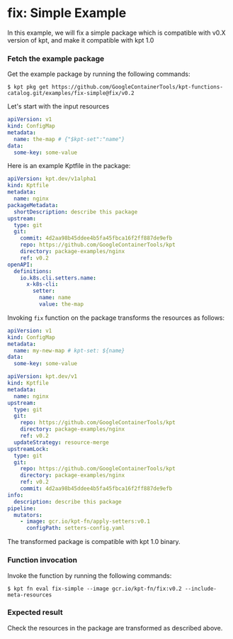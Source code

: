 # fix: Simple Example

In this example, we will fix a simple package which is compatible with v0.X version of kpt,
and make it compatible with kpt 1.0 

### Fetch the example package

Get the example package by running the following commands:

```shell
$ kpt pkg get https://github.com/GoogleContainerTools/kpt-functions-catalog.git/examples/fix-simple@fix/v0.2
```

Let's start with the input resources

```yaml
apiVersion: v1
kind: ConfigMap
metadata:
  name: the-map # {"$kpt-set":"name"}
data:
  some-key: some-value
```

Here is an example Kptfile in the package:

```yaml
apiVersion: kpt.dev/v1alpha1
kind: Kptfile
metadata:
  name: nginx
packageMetadata:
  shortDescription: describe this package
upstream:
  type: git
  git:
    commit: 4d2aa98b45ddee4b5fa45fbca16f2ff887de9efb
    repo: https://github.com/GoogleContainerTools/kpt
    directory: package-examples/nginx
    ref: v0.2
openAPI:
  definitions:
    io.k8s.cli.setters.name:
      x-k8s-cli:
        setter:
          name: name
          value: the-map
```

Invoking `fix` function on the package transforms the resources as follows:

```yaml
apiVersion: v1
kind: ConfigMap
metadata:
  name: my-new-map # kpt-set: ${name}
data:
  some-key: some-value
```

<!-- @skip -->
```yaml
apiVersion: kpt.dev/v1
kind: Kptfile
metadata:
  name: nginx
upstream:
  type: git
  git:
    repo: https://github.com/GoogleContainerTools/kpt
    directory: package-examples/nginx
    ref: v0.2
  updateStrategy: resource-merge
upstreamLock:
  type: git
  git:
    repo: https://github.com/GoogleContainerTools/kpt
    directory: package-examples/nginx
    ref: v0.2
    commit: 4d2aa98b45ddee4b5fa45fbca16f2ff887de9efb
info:
  description: describe this package
pipeline:
  mutators:
    - image: gcr.io/kpt-fn/apply-setters:v0.1
      configPath: setters-config.yaml
```

The transformed package is compatible with kpt 1.0 binary.

### Function invocation

Invoke the function by running the following commands:

```shell
$ kpt fn eval fix-simple --image gcr.io/kpt-fn/fix:v0.2 --include-meta-resources
```

### Expected result

Check the resources in the package are transformed as described above.
